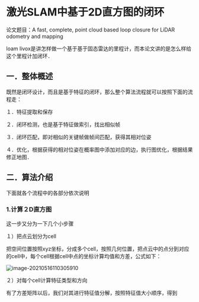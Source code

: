 # 激光SLAM中基于2D直方图的闭环

论文题目：A fast, complete, point cloud based loop closure for LiDAR odometry and mapping

loam livox是讲怎样做一个基于基于固态雷达的里程计，而本论文讲的是怎么样给这个里程计加闭环．

## 一．整体概述

既然是闭环设计，而且是基于特征的闭环，那么整个算法流程就可以按照下面的流程走：

１．特征提取和保存

２．闭环检测，也是基于特征做索引，找出相似帧

３．闭环匹配，即对相似的关键帧做帧间匹配，获得其相对位姿

４．优化，根据获得的相对位姿在概率图中添加对应的边，执行图优化，根据结果修正地图．

## 二．算法介绍

下面就各个流程中的各部分依次说明

### 1.计算２D直方图

这一步又分为一下几个小步骤

１）把点云划分为cell

把空间位置按照xyz坐标，分成多个cell，按照几何位置，把点云中的点分到对应的cell中，每个cell根据cell中点的坐标计算均值和方差，公式如下：

![image-20210516110305910](/home/zhx/zk/ROBOT/learn/image-20210516110305910.png)

２）对每个cell计算特征类型和方向

有了方差矩阵以后，我们对其进行特征值分解，按照特征值大小顺序，得到









